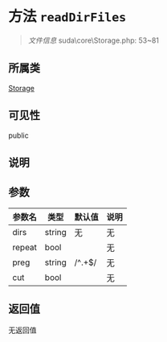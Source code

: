 # 方法 `readDirFiles`

> *文件信息* suda\core\Storage.php: 53~81

## 所属类 

[Storage](../Storage.md)

## 可见性

public

## 说明



## 参数


| 参数名 | 类型 | 默认值 | 说明 |
|--------|-----|-------|-------|
| dirs |  string | 无 | 无 |
| repeat |  bool |  | 无 |
| preg |  string | /^.+$/ | 无 |
| cut |  bool |  | 无 |



## 返回值

无返回值
